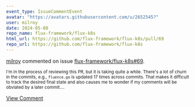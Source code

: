 ```yaml
---
event_type: IssueCommentEvent
avatar: "https://avatars.githubusercontent.com/u/2652545?"
user: milroy
date: 2024-05-08
repo_name: flux-framework/flux-k8s
html_url: https://github.com/flux-framework/flux-k8s/pull/69
repo_url: https://github.com/flux-framework/flux-k8s
---
```


<a href='https://github.com/milroy' target='_blank'>milroy</a> commented on issue <a href='https://github.com/flux-framework/flux-k8s/pull/69' target='_blank'>flux-framework/flux-k8s#69</a>.

<small>I'm in the process of reviewing this PR, but it is taking quite a while. There's a lot of churn in the commits, e.g., `fluence.go` is updated 17 times across commits. That makes it difficult to track the desired final state and also causes me to wonder if my comments will be obviated by a later commit....</small>

<a href='https://github.com/flux-framework/flux-k8s/pull/69' target='_blank'>View Comment</a>